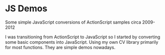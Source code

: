 # JS Demos

Some simple JavaScript conversions of ActionScript samples circa 2009-2012

I was transitioning from ActionScript to JavaScript so I started by converting some basic components into JavaScript. Using my own CV library primarily for most functions. They are simple demos nowadays.
